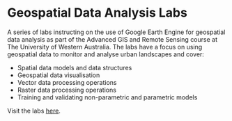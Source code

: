 # Geospatial Data Analysis Labs

A series of labs instructing on the use of Google Earth Engine for geospatial data analysis as part of the Advanced GIS and Remote Sensing course at The University of Western Australia. The labs have a focus on using geospatial data to monitor and analyse urban landscapes and cover:

* Spatial data models and data structures
* Geospatial data visualisation
* Vector data processing operations
* Raster data processing operations
* Training and validating non-parametric and parametric models

Visit the labs [here](https://adv-gis-rs.github.io/gee-labs/index.html).
